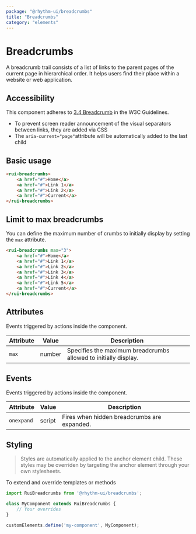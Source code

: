 ```yaml
---
package: "@rhythm-ui/breadcrumbs"
title: "Breadcrumbs"
category: "elements"
---
```


# Breadcrumbs

A breadcrumb trail consists of a list of links to the parent pages of the current page in hierarchical order.
It helps users find their place within a website or web application.

## Accessibility

This component adheres to [3.4 Breadcrumb](https://www.w3.org/TR/wai-aria-practices/#breadcrumb) in the W3C Guidelines.

- To prevent screen reader announcement of the visual separators between links, they are added via CSS
- The `aria-current="page"`attribute will be automatically added to the last child

## Basic usage

```html preview
<rui-breadcrumbs>
	<a href="#">Home</a>
	<a href="#">Link 1</a>
	<a href="#">Link 2</a>
	<a href="#">Current</a>
</rui-breadcrumbs>
```

## Limit to max breadcrumbs

You can define the maximum number of crumbs to initially display by setting the `max` attribute.

```html preview
<rui-breadcrumbs max="3">
	<a href="#">Home</a>
	<a href="#">Link 1</a>
	<a href="#">Link 2</a>
	<a href="#">Link 3</a>
	<a href="#">Link 4</a>
	<a href="#">Link 5</a>
	<a href="#">Current</a>
</rui-breadcrumbs>
```

## Attributes

Events triggered by actions inside the component.

| Attribute | Value  | Description                                                |
|-----------|--------|------------------------------------------------------------|
|`max` | number | Specifies the maximum breadcrumbs allowed to initially display. |

## Events

Events triggered by actions inside the component.

| Attribute | Value  | Description                                 |
|-----------|--------|---------------------------------------------|
|`onexpand` | script | Fires when hidden breadcrumbs are expanded. |

## Styling

> Styles are automatically applied to the anchor element child. These styles may be overriden by targeting the anchor element through your own stylesheets.


To extend and override templates or methods

```js
import RuiBreadcrumbs from '@rhythm-ui/breadcrumbs';

class MyComponent extends RuiBreadcrumbs {
	// Your overrides
}

customElements.define('my-component', MyComponent);
```